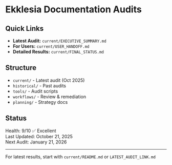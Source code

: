 # Ekklesia Documentation Audits

## Quick Links
- **Latest Audit:** `current/EXECUTIVE_SUMMARY.md`
- **For Users:** `current/USER_HANDOFF.md`
- **Detailed Results:** `current/FINAL_STATUS.md`

## Structure
- `current/` - Latest audit (Oct 2025)
- `historical/` - Past audits
- `tools/` - Audit scripts
- `workflows/` - Review & remediation
- `planning/` - Strategy docs

## Status
Health: 9/10 ✅ Excellent  
Last Updated: October 21, 2025  
Next Audit: January 21, 2026

---

For latest results, start with `current/README.md` or `LATEST_AUDIT_LINK.md`

